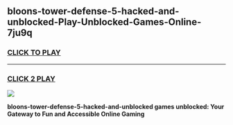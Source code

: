 
## bloons-tower-defense-5-hacked-and-unblocked-Play-Unblocked-Games-Online-7ju9q
<h3>
<a href="https://premium76.site?title=bloons-tower-defense-5-hacked-and-unblocked&ref=25A">CLICK TO PLAY</a></h3>
<hr>

<h3>
<a href="https://premium76.site?title=bloons-tower-defense-5-hacked-and-unblocked&ref=25A">CLICK 2 PLAY</a>
  
</h3>

<a href="https://premium76.site?title=bloons-tower-defense-5-hacked-and-unblocked&ref=25A"><img src="https://clearcache.store/games.png"></a>


**bloons-tower-defense-5-hacked-and-unblocked games unblocked: Your Gateway to Fun and Accessible Online Gaming**
